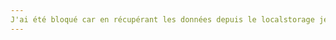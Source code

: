 ```yaml
---
J'ai été bloqué car en récupérant les données depuis le localstorage je fais un JSON parse. Ca me fait perdre tout mes types, dont j'ai besoin après. J'ai fait ça un peu à la zeub, mais je referais plus tard des vrais services pour la persistence, avec un reactquery même. La je supprime toutes les ref au localstorage pour faire bien fonctionner mon code.
---
```


